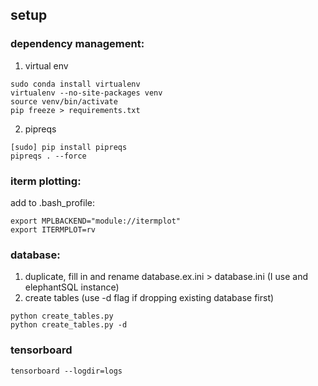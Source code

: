 ## setup
  ### dependency management:
  1. virtual env
  ```
  sudo conda install virtualenv
  virtualenv --no-site-packages venv
  source venv/bin/activate
  pip freeze > requirements.txt
  ```
  2. pipreqs
  ```
  [sudo] pip install pipreqs
  pipreqs . --force
  ```

  ### iterm plotting:
  add to .bash_profile:
  ```
  export MPLBACKEND="module://itermplot"
  export ITERMPLOT=rv
  ```

  ### database:
  1. duplicate, fill in and rename database.ex.ini > database.ini (I use and elephantSQL instance)
  2. create tables (use -d flag if dropping existing database first)
  ```
  python create_tables.py
  python create_tables.py -d
  ```

  ### tensorboard
  ```tensorboard --logdir=logs```
